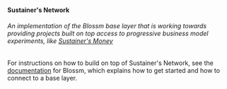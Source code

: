 #### Sustainer's Network 
###### An implementation of the Blossm base layer that is working towards providing projects built on top access to progressive business model experiments, like [Sustainer's Money](https://github.com/joaoritter/sustainers.money)

For instructions on how to build on top of Sustainer's Network, see the [documentation](https://github.com/blossm-network/toolbox) for Blossm, which explains how to get started and how to connect to a base layer.

<!-- ## TODOs

#### Organizational

- [ ] Start documentation for sustainers.network. 

#### Code 

- [ ]  Add wallet functionality as a service in a way that identities can make use of.
- [ ]  Add ENS accounts.

#### Design

- [ ] -->